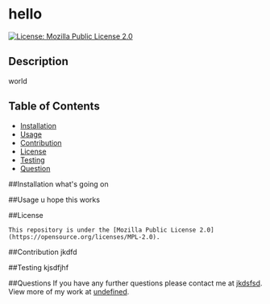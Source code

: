 # hello

  [![License: Mozilla Public License 2.0](https://img.shields.io/badge/License-MPL%202.0-brightgreen.svg)](https://opensource.org/licenses/MPL-2.0)

  ## Description
  world

  ## Table of Contents
  * [Installation](##Installation)
  * [Usage](##Usage)
  * [Contribution](##Contribution)
  * [License](##License)
  * [Testing](##Testing)
  * [Question](##Questions)

  ##Installation
  what's going on

  ##Usage
  u hope this works

  ##License
  
    This repository is under the [Mozilla Public License 2.0](https://opensource.org/licenses/MPL-2.0).

  ##Contribution
  jkdfd

  ##Testing
  kjsdfjhf

  ##Questions
  If you have any further questions please contact me at [jkdsfsd](mailto:jkdsfsd). View more of my work at [undefined](https://github.com/undefined).
  

